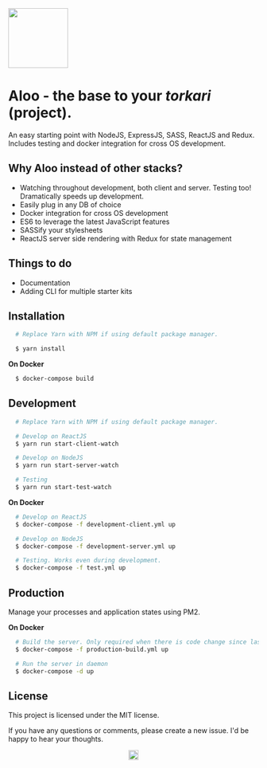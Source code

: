 <img src="https://github.com/faisalhmohd/jhal-muri/raw/master/assets/logo.png" height="120" >

# Aloo - the base to your *torkari* (project).

An easy starting point with NodeJS, ExpressJS, SASS, ReactJS and Redux. Includes testing and docker integration for cross OS development.

## Why Aloo instead of other stacks?

- Watching throughout development, both client and server. Testing too! Dramatically speeds up development.
- Easily plug in any DB of choice
- Docker integration for cross OS development
- ES6 to leverage the latest JavaScript features
- SASSify your stylesheets
- ReactJS server side rendering with Redux for state management

## Things to do

- Documentation
- Adding CLI for multiple starter kits

## Installation

```bash
  # Replace Yarn with NPM if using default package manager.

  $ yarn install
```

**On Docker**

```bash
  $ docker-compose build
```

## Development

```bash
  # Replace Yarn with NPM if using default package manager.

  # Develop on ReactJS
  $ yarn run start-client-watch

  # Develop on NodeJS
  $ yarn run start-server-watch

  # Testing
  $ yarn run start-test-watch
```

**On Docker**

```bash
  # Develop on ReactJS
  $ docker-compose -f development-client.yml up

  # Develop on NodeJS
  $ docker-compose -f development-server.yml up

  # Testing. Works even during development.
  $ docker-compose -f test.yml up

```

## Production

Manage your processes and application states using PM2.

**On Docker**

```bash
  # Build the server. Only required when there is code change since last run.
  $ docker-compose -f production-build.yml up

  # Run the server in daemon
  $ docker-compose -d up

```

## License

This project is licensed under the MIT license.

If you have any questions or comments, please create a new issue. I'd be happy to hear your thoughts.

<p align="center">
<img src="https://github.com/faisalhmohd/jhal-muri/raw/master/assets/bangladesh.jpg" height="20" style="max-width:100%;">
</p>
